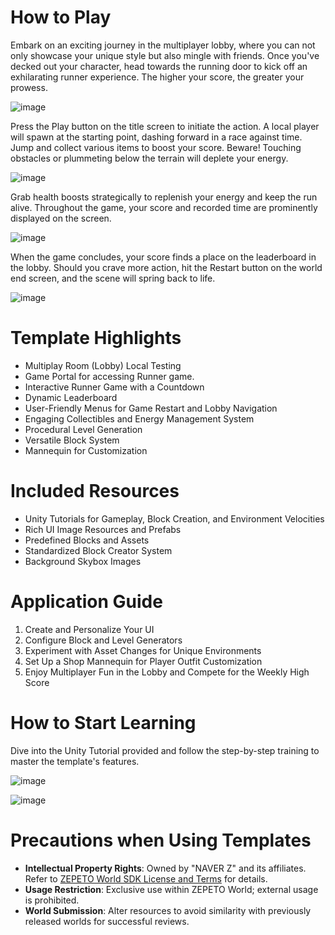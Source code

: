 # How to Play

Embark on an exciting journey in the multiplayer lobby, where you can not only showcase your unique style but also mingle with friends. Once you've decked out your character, head towards the running door to kick off an exhilarating runner experience. The higher your score, the greater your prowess.

![image](https://github.com/DiegoGaliotti/Runner_Multiplayer_Template/assets/68599501/1d7eb317-6071-4dce-9a13-90820681ccb5)

Press the Play button on the title screen to initiate the action. A local player will spawn at the starting point, dashing forward in a race against time. Jump and collect various items to boost your score. Beware! Touching obstacles or plummeting below the terrain will deplete your energy.

![image](https://github.com/DiegoGaliotti/Runner_Multiplayer_Template/assets/68599501/89950ff5-4278-4f2b-b2ae-1d28b3b4d8fd)

Grab health boosts strategically to replenish your energy and keep the run alive. Throughout the game, your score and recorded time are prominently displayed on the screen.

![image](https://github.com/DiegoGaliotti/Runner_Multiplayer_Template/assets/68599501/301fb4ae-13a4-4a59-a032-75445d5845be)

When the game concludes, your score finds a place on the leaderboard in the lobby. Should you crave more action, hit the Restart button on the world end screen, and the scene will spring back to life.

![image](https://github.com/DiegoGaliotti/Runner_Multiplayer_Template/assets/68599501/7a74f679-2f87-42b3-9b91-4c447c9c5947)

# Template Highlights

- Multiplay Room (Lobby) Local Testing
- Game Portal for accessing Runner game. 
- Interactive Runner Game with a Countdown
- Dynamic Leaderboard
- User-Friendly Menus for Game Restart and Lobby Navigation
- Engaging Collectibles and Energy Management System
- Procedural Level Generation
- Versatile Block System
- Mannequin for Customization

# Included Resources

- Unity Tutorials for Gameplay, Block Creation, and Environment Velocities
- Rich UI Image Resources and Prefabs
- Predefined Blocks and Assets
- Standardized Block Creator System
- Background Skybox Images

# Application Guide

1. Create and Personalize Your UI
2. Configure Block and Level Generators
3. Experiment with Asset Changes for Unique Environments
4. Set Up a Shop Mannequin for Player Outfit Customization
5. Enjoy Multiplayer Fun in the Lobby and Compete for the Weekly High Score

# How to Start Learning

Dive into the Unity Tutorial provided and follow the step-by-step training to master the template's features.

![image](https://github.com/DiegoGaliotti/Runner_Multiplayer_Template/assets/68599501/3ad2c5af-99a7-4376-9ec5-83783fd9cd36)

![image](https://github.com/DiegoGaliotti/Runner_Multiplayer_Template/assets/68599501/66305037-865e-443f-b4cf-27c3dad9a3f8)


# Precautions when Using Templates

- **Intellectual Property Rights**: Owned by "NAVER Z" and its affiliates. Refer to [ZEPETO World SDK License and Terms](#) for details.
- **Usage Restriction**: Exclusive use within ZEPETO World; external usage is prohibited.
- **World Submission**: Alter resources to avoid similarity with previously released worlds for successful reviews.
